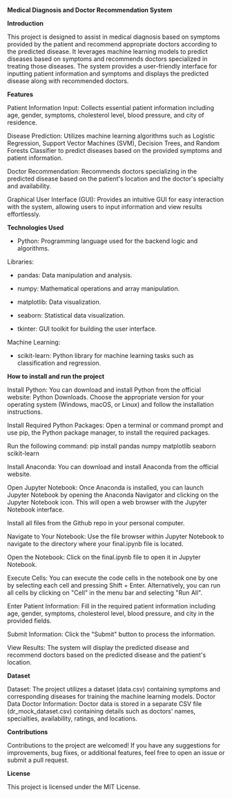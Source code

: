 **Medical Diagnosis and Doctor Recommendation System**

**Introduction**

This project is designed to assist in medical diagnosis based on symptoms provided by the patient and recommend appropriate doctors according to the predicted disease. It leverages machine learning models to predict diseases based on symptoms and recommends doctors specialized in treating those diseases. The system provides a user-friendly interface for inputting patient information and symptoms and displays the predicted disease along with recommended doctors.

**Features**

Patient Information Input: Collects essential patient information including age, gender, symptoms, cholesterol level, blood pressure, and city of residence.

Disease Prediction: Utilizes machine learning algorithms such as Logistic Regression, Support Vector Machines (SVM), Decision Trees, and Random Forests Classifier to predict diseases based on the provided symptoms and patient information.

Doctor Recommendation: Recommends doctors specializing in the predicted disease based on the patient's location and the doctor's specialty and availability.

Graphical User Interface (GUI): Provides an intuitive GUI for easy interaction with the system, allowing users to input information and view results effortlessly.

**Technologies Used**

- Python: Programming language used for the backend logic and algorithms.

Libraries:

- pandas: Data manipulation and analysis.
  
- numpy: Mathematical operations and array manipulation.
  
- matplotlib: Data visualization.
  
- seaborn: Statistical data visualization.
  
- tkinter: GUI toolkit for building the user interface.
  
Machine Learning:

- scikit-learn: Python library for machine learning tasks such as classification and regression.

**How to install and run the project**

Install Python: You can download and install Python from the official website: Python Downloads. Choose the appropriate version for your operating system (Windows, macOS, or Linux) and follow the installation instructions.

Install Required Python Packages: Open a terminal or command prompt and use pip, the Python package manager, to install the required packages. 

Run the following command: pip install pandas numpy matplotlib seaborn scikit-learn

Install Anaconda: You can download and install Anaconda from the official website.

Open Jupyter Notebook: Once Anaconda is installed, you can launch Jupyter Notebook by opening the Anaconda Navigator and clicking on the Jupyter Notebook icon. This will open a web browser with the Jupyter Notebook interface.

Install all files from the Github repo in your personal computer.

Navigate to Your Notebook: Use the file browser within Jupyter Notebook to navigate to the directory where your final.ipynb file is located.

Open the Notebook: Click on the final.ipynb file to open it in Jupyter Notebook.

Execute Cells: You can execute the code cells in the notebook one by one by selecting each cell and pressing Shift + Enter. Alternatively, you can run all cells by clicking on "Cell" in the menu bar and selecting "Run All".

Enter Patient Information: Fill in the required patient information including age, gender, symptoms, cholesterol level, blood pressure, and city in the provided fields.

Submit Information: Click the "Submit" button to process the information.

View Results: The system will display the predicted disease and recommend doctors based on the predicted disease and the patient's location.

**Dataset**

Dataset: The project utilizes a dataset (data.csv) containing symptoms and corresponding diseases for training the machine learning models.
Doctor Data
Doctor Information: Doctor data is stored in a separate CSV file (dr_mock_dataset.csv) containing details such as doctors' names, specialties, availability, ratings, and locations.

**Contributions**

Contributions to the project are welcomed! If you have any suggestions for improvements, bug fixes, or additional features, feel free to open an issue or submit a pull request.

**License**

This project is licensed under the MIT License.
